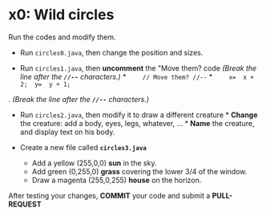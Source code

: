 # x0:  Wild circles

Run the codes and modify them.
 * Run `circles0.java`, then change the position and sizes.

 * Run `circles1.java`, then __uncomment__ the "Move them? code         _(Break the line after the __`//--`__ characters.)_
       * `    // Move them? //--`
       * `    x=  x + 2;  y=  y + 1;`

.                                  _(Break the line after the __`//--`__ characters.)_ 

* Run `circles2.java`, then modify it to draw a different creature
      * __Change__ the creature:  add a body, eyes, legs, whatever, ...
      * __Name__ the creature, and display text on his body.
    
* Create a new file called __`circles3.java`__
    * Add a yellow (255,0,0) __sun__ in the sky.
    * Add green (0,255,0) __grass__ covering the lower 3/4 of the window.
    * Draw a magenta (255,0,255) __house__ on the horizon.

After testing your changes, __COMMIT__ your code and submit a __PULL-REQUEST__
